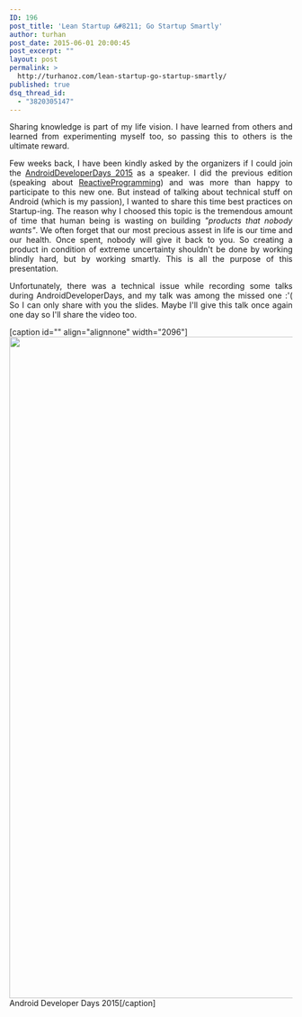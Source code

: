 ```yaml
---
ID: 196
post_title: 'Lean Startup &#8211; Go Startup Smartly'
author: turhan
post_date: 2015-06-01 20:00:45
post_excerpt: ""
layout: post
permalink: >
  http://turhanoz.com/lean-startup-go-startup-smartly/
published: true
dsq_thread_id:
  - "3820305147"
---
```

<p style="text-align: justify;">
  Sharing knowledge is part of my life vision. I have learned from others and learned from experimenting myself too, so passing this to others is the ultimate reward.
</p>

<p style="text-align: justify;">
  Few weeks back, I have been kindly asked by the organizers if I could join the <a href="http://www.androiddeveloperdays.com/">AndroidDeveloperDays 2015</a> as a speaker. I did the previous edition (speaking about <a href="http://turhanoz.com/introduction-to-reactive-programming-on-android/">ReactiveProgramming</a>) and was more than happy to participate to this new one. But instead of talking about technical stuff on Android (which is my passion), I wanted to share this time best practices on Startup-ing. The reason why I choosed this topic is the tremendous amount of time that human being is wasting on building <em>"products that nobody wants"</em>. We often forget that our most precious assest in life is our time and our health. Once spent, nobody will give it back to you. So creating a product in condition of extreme uncertainty shouldn't be done by working blindly hard, but by working smartly. This is all the purpose of this presentation.
</p>

<p style="text-align: justify;">
  Unfortunately, there was a technical issue while recording some talks during AndroidDeveloperDays, and my talk was among the missed one :'( So I can only share with you the slides. Maybe I'll give this talk once again one day so I'll share the video too.
</p>

<script class="speakerdeck-embed" src="//speakerdeck.com/assets/embed.js" async="" data-id="00d8db09d3be4bfd90a51d88c5649c88" data-ratio="1.77777777777778"></script> [caption id="" align="alignnone" width="2096"]<img class="" src="https://lh6.googleusercontent.com/-__YClBxdKlQ/VVL6b87Fy3I/AAAAAAABnkU/oVT6SBaciuI/w2096-h1176-no/_DSC2139.JPG" alt="" width="2096" height="1176" /> Android Developer Days 2015[/caption]